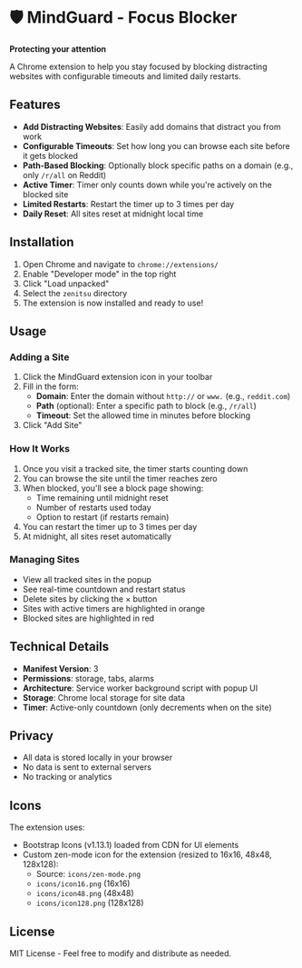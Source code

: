 # 🛡️ MindGuard - Focus Blocker

**Protecting your attention**

A Chrome extension to help you stay focused by blocking distracting websites with configurable timeouts and limited daily restarts.

## Features

- **Add Distracting Websites**: Easily add domains that distract you from work
- **Configurable Timeouts**: Set how long you can browse each site before it gets blocked
- **Path-Based Blocking**: Optionally block specific paths on a domain (e.g., only `/r/all` on Reddit)
- **Active Timer**: Timer only counts down while you're actively on the blocked site
- **Limited Restarts**: Restart the timer up to 3 times per day
- **Daily Reset**: All sites reset at midnight local time

## Installation

1. Open Chrome and navigate to `chrome://extensions/`
2. Enable "Developer mode" in the top right
3. Click "Load unpacked"
4. Select the `zenitsu` directory
5. The extension is now installed and ready to use!

## Usage

### Adding a Site

1. Click the MindGuard extension icon in your toolbar
2. Fill in the form:
   - **Domain**: Enter the domain without `http://` or `www.` (e.g., `reddit.com`)
   - **Path** (optional): Enter a specific path to block (e.g., `/r/all`)
   - **Timeout**: Set the allowed time in minutes before blocking
3. Click "Add Site"

### How It Works

1. Once you visit a tracked site, the timer starts counting down
2. You can browse the site until the timer reaches zero
3. When blocked, you'll see a block page showing:
   - Time remaining until midnight reset
   - Number of restarts used today
   - Option to restart (if restarts remain)
4. You can restart the timer up to 3 times per day
5. At midnight, all sites reset automatically

### Managing Sites

- View all tracked sites in the popup
- See real-time countdown and restart status
- Delete sites by clicking the × button
- Sites with active timers are highlighted in orange
- Blocked sites are highlighted in red

## Technical Details

- **Manifest Version**: 3
- **Permissions**: storage, tabs, alarms
- **Architecture**: Service worker background script with popup UI
- **Storage**: Chrome local storage for site data
- **Timer**: Active-only countdown (only decrements when on the site)

## Privacy

- All data is stored locally in your browser
- No data is sent to external servers
- No tracking or analytics

## Icons

The extension uses:
- Bootstrap Icons (v1.13.1) loaded from CDN for UI elements
- Custom zen-mode icon for the extension (resized to 16x16, 48x48, 128x128):
  - Source: `icons/zen-mode.png`
  - `icons/icon16.png` (16x16)
  - `icons/icon48.png` (48x48)
  - `icons/icon128.png` (128x128)

## License

MIT License - Feel free to modify and distribute as needed.


